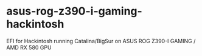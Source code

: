 # asus-rog-z390-i-gaming-hackintosh
EFI for Hackintosh running Catalina/BigSur on ASUS ROG Z390-I GAMING / AMD RX 580 GPU 
